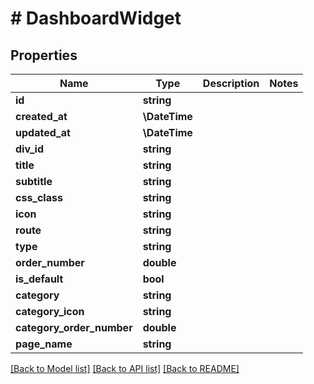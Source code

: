 # # DashboardWidget

## Properties

Name | Type | Description | Notes
------------ | ------------- | ------------- | -------------
**id** | **string** |  |
**created_at** | **\DateTime** |  |
**updated_at** | **\DateTime** |  |
**div_id** | **string** |  |
**title** | **string** |  |
**subtitle** | **string** |  |
**css_class** | **string** |  |
**icon** | **string** |  |
**route** | **string** |  |
**type** | **string** |  |
**order_number** | **double** |  |
**is_default** | **bool** |  |
**category** | **string** |  |
**category_icon** | **string** |  |
**category_order_number** | **double** |  |
**page_name** | **string** |  |

[[Back to Model list]](../../README.md#models) [[Back to API list]](../../README.md#endpoints) [[Back to README]](../../README.md)
